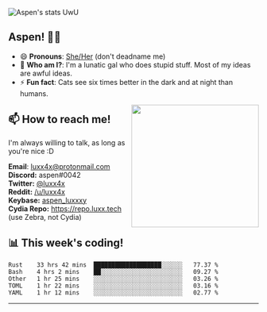 ![Aspen's stats UwU](https://github-readme-stats.vercel.app/api?username=luxxxxy&show_icons=true&theme=onedark)

## Aspen! 🏳️‍⚧️

 - 😄 **Pronouns**: [She/Her](https://www.mypronouns.org/she-her) (don't deadname me)
 - 👩 **Who am I?**: I'm a lunatic gal who does stupid stuff. Most of my ideas are awful ideas.  
 - ⚡ **Fun fact**: <!--START_SECTION:catfact-->Cats see six times better in the dark and at night than humans.<!--END_SECTION:catfact-->
 
<img align="right" src="https://raw.githubusercontent.com/luxxxxy/luxxxxy/master/crab.jpg" width="256px" height="247px" />  

## 📫 How to reach me!
I'm always willing to talk, as long as you're nice :D

**Email**: luxx4x@protonmail.com  
**Discord:** aspen#0042  
**Twitter:** [@luxx4x](https://twitter.com/luxx4x)  
**Reddit:** [/u/luxx4x](https://reddit.com/user/luxx4x/)  
**Keybase:** [aspen_luxxxy](https://keybase.io/aspen_luxxxy)  
**Cydia Repo:** https://repo.luxx.tech (use Zebra, not Cydia)

## 📊 **This week's coding!**
<!--START_SECTION:waka-->
```text
Rust    33 hrs 42 mins  ███████████████████░░░░░░   77.37 % 
Bash    4 hrs 2 mins    ██░░░░░░░░░░░░░░░░░░░░░░░   09.27 % 
Other   1 hr 25 mins    ░░░░░░░░░░░░░░░░░░░░░░░░░   03.26 % 
TOML    1 hr 22 mins    ░░░░░░░░░░░░░░░░░░░░░░░░░   03.16 % 
YAML    1 hr 12 mins    ░░░░░░░░░░░░░░░░░░░░░░░░░   02.77 %
```
<!--END_SECTION:waka-->

-------
